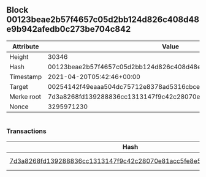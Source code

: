 ## Block 00123beae2b57f4657c05d2bb124d826c408d48e9b942afedb0c273be704c842

Attribute | Value
--- | ---
Height | 30346
Hash | 00123beae2b57f4657c05d2bb124d826c408d48e9b942afedb0c273be704c842
Timestamp | 2021-04-20T05:42:46+00:00
Target | 00254142f49eaaa504dc75712e8378ad5316cbcead634704b3734b6271167cc4
Merke root | 7d3a8268fd139288836cc1313147f9c42c28070e81acc5fe8e5e8a5d686e5b62
Nonce | 3295971230

```

```

### Transactions

Hash | Amount
--- | ---
[7d3a8268fd139288836cc1313147f9c42c28070e81acc5fe8e5e8a5d686e5b62](7d3a8268fd139288836cc1313147f9c42c28070e81acc5fe8e5e8a5d686e5b62.md) | 10.00000000 SKEPTI 
